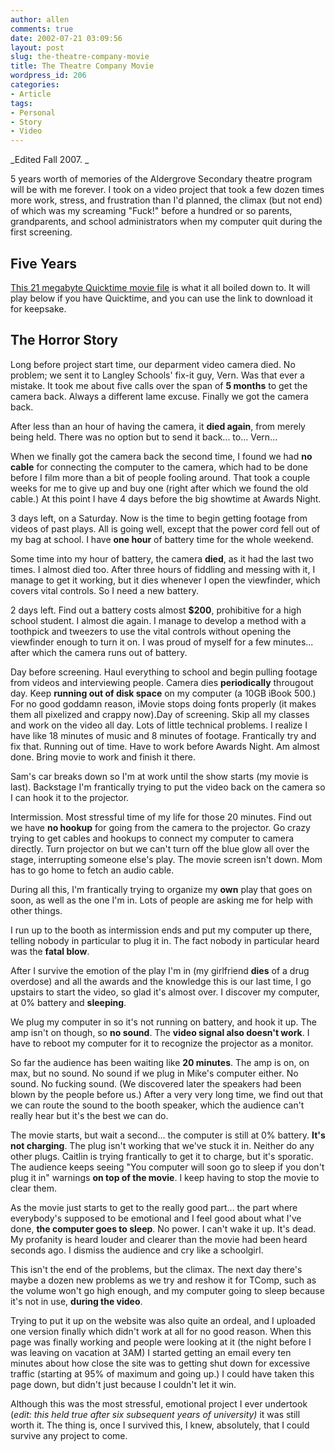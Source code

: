 ```yaml
---
author: allen
comments: true
date: 2002-07-21 03:09:56
layout: post
slug: the-theatre-company-movie
title: The Theatre Company Movie
wordpress_id: 206
categories:
- Article
tags:
- Personal
- Story
- Video
---
```


_Edited Fall 2007. _

5 years worth of memories of the Aldergrove Secondary theatre program will be with me forever. I took on a video project that took a few dozen times more work, stress, and frustration than I'd planned, the climax (but not end) of which was my screaming "Fuck!" before a hundred or so parents, grandparents, and school administrators when my computer quit during the first screening.


## Five Years


[This 21 megabyte Quicktime movie file](/images/fysmall.mov) is what it all boiled down to. It will play below if you have Quicktime, and you can use the link to download it for keepsake.

## The Horror Story


Long before project start time, our deparment video camera died. No problem; we sent it to Langley Schools' fix-it guy, Vern. Was that ever a mistake. It took me about five calls over the span of **5 months** to get the camera back. Always a different lame excuse. Finally we got the camera back.

After less than an hour of having the camera, it **died again**, from merely being held. There was no option but to send it back... to... Vern...

When we finally got the camera back the second time, I found we had **no cable** for connecting the computer to the camera, which had to be done before I film more than a bit of people fooling around. That took a couple weeks for me to give up and buy one (right after which we found the old cable.) At this point I have 4 days before the big showtime at Awards Night.

3 days left, on a Saturday. Now is the time to begin getting footage from videos of past plays. All is going well, except that the power cord fell out of my bag at school. I have **one hour** of battery time for the whole weekend.

Some time into my hour of battery, the camera **died**, as it had the last two times. I almost died too. After three hours of fiddling and messing with it, I manage to get it working, but it dies whenever I open the viewfinder, which covers vital controls. So I need a new battery.

2 days left. Find out a battery costs almost **$200**, prohibitive for a high school student. I almost die again. I manage to develop a method with a toothpick and tweezers to use the vital controls without opening the viewfinder enough to turn it on. I was proud of myself for a few minutes... after which the camera runs out of battery.

Day before screening. Haul everything to school and begin pulling footage from videos and interviewing people. Camera dies **periodically** througout day. Keep **running out of disk space** on my computer (a 10GB iBook 500.) For no good goddamn reason, iMovie stops doing fonts properly (it makes them all pixelized and crappy now).Day of screening. Skip all my classes and work on the video all day. Lots of little technical problems. I realize I have like 18 minutes of music and 8 minutes of footage. Frantically try and fix that. Running out of time. Have to work before Awards Night. Am almost done. Bring movie to work and finish it there.

Sam's car breaks down so I'm at work until the show starts (my movie is last). Backstage I'm frantically trying to put the video back on the camera so I can hook it to the projector.

Intermission. Most stressful time of my life for those 20 minutes. Find out we have **no hookup** for going from the camera to the projector. Go crazy trying to get cables and hookups to connect my computer to camera directly. Turn projector on but we can't turn off the blue glow all over the stage, interrupting someone else's play. The movie screen isn't down. Mom has to go home to fetch an audio cable.

During all this, I'm frantically trying to organize my **own** play that goes on soon, as well as the one I'm in. Lots of people are asking me for help with other things.

I run up to the booth as intermission ends and put my computer up there, telling nobody in particular to plug it in. The fact nobody in particular heard was the **fatal blow**.

After I survive the emotion of the play I'm in (my girlfriend **dies** of a drug overdose) and all the awards and the knowledge this is our last time, I go upstairs to start the video, so glad it's almost over. I discover my computer, at 0% battery and **sleeping**.

We plug my computer in so it's not running on battery, and hook it up. The amp isn't on though, so **no sound**. The **video signal also doesn't work**. I have to reboot my computer for it to recognize the projector as a monitor.

So far the audience has been waiting like **20 minutes**. The amp is on, on max, but no sound. No sound if we plug in Mike's computer either. No sound. No fucking sound. (We discovered later the speakers had been blown by the people before us.) After a very very long time, we find out that we can route the sound to the booth speaker, which the audience can't really hear but it's the best we can do.

The movie starts, but wait a second... the computer is still at 0% battery. **It's not charging**. The plug isn't working that we've stuck it in. Neither do any other plugs. Caitlin is trying frantically to get it to charge, but it's sporatic. The audience keeps seeing "You computer will soon go to sleep if you don't plug it in" warnings **on top of the movie**. I keep having to stop the movie to clear them.

As the movie just starts to get to the really good part... the part where everybody's supposed to be emotional and I feel good about what I've done, **the computer goes to sleep**. No power. I can't wake it up. It's dead. My profanity is heard louder and clearer than the movie had been heard seconds ago. I dismiss the audience and cry like a schoolgirl.

This isn't the end of the problems, but the climax. The next day there's maybe a dozen new problems as we try and reshow it for TComp, such as the volume won't go high enough, and my computer going to sleep because it's not in use, **during the video**.

Trying to put it up on the website was also quite an ordeal, and I uploaded one version finally which didn't work at all for no good reason. When this page was finally working and people were looking at it (the night before I was leaving on vacation at 3AM) I started getting an email every ten minutes about how close the site was to getting shut down for excessive traffic (starting at 95% of maximum and going up.) I could have taken this page down, but didn't just because I couldn't let it win.

Although this was the most stressful, emotional project I ever undertook (_edit: this held true after six subsequent years of university)_ it was still worth it. The thing is, once I survived this, I knew, absolutely, that I could survive any project to come.

